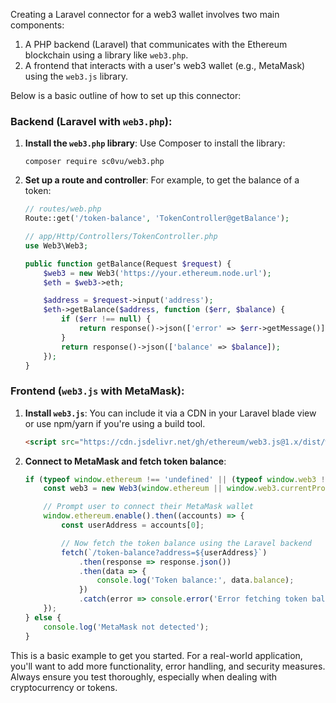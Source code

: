 Creating a Laravel connector for a web3 wallet involves two main components:

1. A PHP backend (Laravel) that communicates with the Ethereum blockchain using a library like `web3.php`.
2. A frontend that interacts with a user's web3 wallet (e.g., MetaMask) using the `web3.js` library.

Below is a basic outline of how to set up this connector:

### Backend (Laravel with `web3.php`):

1. **Install the `web3.php` library**:
   Use Composer to install the library:
   ```
   composer require sc0vu/web3.php
   ```

2. **Set up a route and controller**:
   For example, to get the balance of a token:
   ```php
   // routes/web.php
   Route::get('/token-balance', 'TokenController@getBalance');

   // app/Http/Controllers/TokenController.php
   use Web3\Web3;

   public function getBalance(Request $request) {
       $web3 = new Web3('https://your.ethereum.node.url');
       $eth = $web3->eth;

       $address = $request->input('address');
       $eth->getBalance($address, function ($err, $balance) {
           if ($err !== null) {
               return response()->json(['error' => $err->getMessage()], 500);
           }
           return response()->json(['balance' => $balance]);
       });
   }
   ```

### Frontend (`web3.js` with MetaMask):

1. **Install `web3.js`**:
   You can include it via a CDN in your Laravel blade view or use npm/yarn if you're using a build tool.
   ```html
   <script src="https://cdn.jsdelivr.net/gh/ethereum/web3.js@1.x/dist/web3.min.js"></script>
   ```

2. **Connect to MetaMask and fetch token balance**:
   ```javascript
   if (typeof window.ethereum !== 'undefined' || (typeof window.web3 !== 'undefined')) {
       const web3 = new Web3(window.ethereum || window.web3.currentProvider);

       // Prompt user to connect their MetaMask wallet
       window.ethereum.enable().then((accounts) => {
           const userAddress = accounts[0];

           // Now fetch the token balance using the Laravel backend
           fetch(`/token-balance?address=${userAddress}`)
               .then(response => response.json())
               .then(data => {
                   console.log('Token balance:', data.balance);
               })
               .catch(error => console.error('Error fetching token balance:', error));
       });
   } else {
       console.log('MetaMask not detected');
   }
   ```

This is a basic example to get you started. For a real-world application, you'll want to add more functionality, error handling, and security measures. Always ensure you test thoroughly, especially when dealing with cryptocurrency or tokens.
